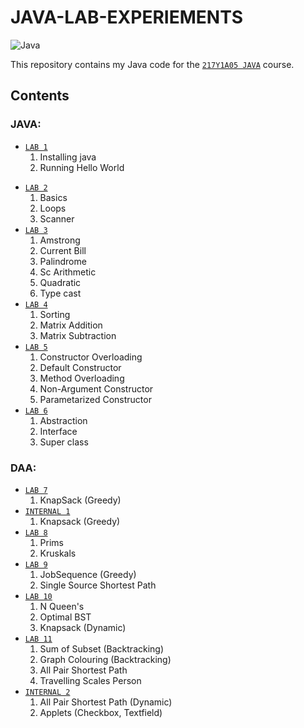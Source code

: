 # JAVA-LAB-EXPERIEMENTS
![Java](https://img.shields.io/badge/Java-17.0.6-blue.svg)

This repository contains my Java code for the [`217Y1A05 JAVA`](https://github.com/srinu2003/217Y1A05C0-JAVA) course.

## Contents 
### JAVA:
- [`LAB 1`](<LAB 1>)
    1. Installing java
    2. Running Hello World
+ [`LAB 2`](<LAB 2>)
    1. Basics
    2. Loops
    3. Scanner
+ [`LAB 3`](<LAB 3>)
    1. Amstrong
    2. Current Bill
    3. Palindrome
    4. Sc Arithmetic
    5. Quadratic
    6. Type cast
+ [`LAB 4`](<LAB 4>)
    1. Sorting
    2. Matrix Addition
    3. Matrix Subtraction
+ [`LAB 5`](<LAB 5>)
    1. Constructor Overloading
    2. Default Constructor
    3. Method Overloading
    4. Non-Argument Constructor
    5. Parametarized Constructor
+ [`LAB 6`](<LAB 6>)
    1. Abstraction
    2. Interface
    3. Super class

### DAA:
- [`LAB 7`](<LAB 7>)
    1. KnapSack (Greedy)
    <!-- 2. -->
- [`INTERNAL 1`](<INTERNAL 1>)
    1. Knapsack (Greedy)
- [`LAB 8`](<LAB 8>)
    1. Prims
    2. Kruskals
- [`LAB 9`](<LAB 9>)
    1. JobSequence (Greedy)
    <!-- 2. JobSequence -->
    2. Single Source Shortest Path
- [`LAB 10`](<LAB 10>)
    1. N Queen's
    2. Optimal BST
    3. Knapsack (Dynamic)
- [`LAB 11`](<LAB 11>)
    1. Sum of Subset (Backtracking)
    2. Graph Colouring (Backtracking)
    3. All Pair Shortest Path
    4. Travelling Scales Person
- [`INTERNAL 2`](<INTERNAL 2>)
    1. All Pair Shortest Path (Dynamic)
    2. Applets (Checkbox, Textfield)
<!-- ## License

This repository is licensed under the MLRITM License.
I hope this is helpful! Let me know if you have any other questions. -->
